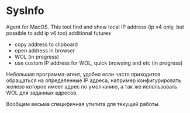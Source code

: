 #  SysInfo

Agent for MacOS. This tool find and show local IP address (ip v4 only, but possible to add ip v6 too)
additional futures
- copy address to clipboard
- open address in browser
- WOL (in progress)
- use custom IP address for WOL, quick browsing and etc (in progress)

Небольшая программа-агент, удобно если часто приходится обращаться на определенные IP адреса, 
например конфигурировать железо которое имеет адрес по умолчанию, а так же использовать WOL для заданных адресов.

Вообщем весьма специфичная утилита для текущей работы.    
   
